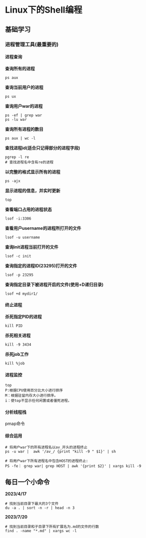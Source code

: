 # Linux下的Shell编程
## 基础学习
### 进程管理工具(最重要的)
#### 进程查询
**查询所有的进程**
```shell
ps aux
```

**查询当前用户的进程**
```shell
ps ux
```

**查询用户war的进程**
```shell
ps -ef | grep war
ps -lu war
```

**查询所有进程的数目**
```shell
ps aux | wc -l
```

**查找进程id(适合只记得部分的进程字段)**
```shell
pgrep -l re
# 查找进程名中含有re的进程
```

**以完整的格式显示所有的进程**
```shell
ps -ajx
```

**显示进程的信息，并实时更新**
```shell
top
```

**查看端口占用的进程状态**
```shell
lsof -i:3306
```

**查看用户username的进程所打开的文件**
```shell
lsof -u username
```

**查询init进程当前打开的文件**
```shell
lsof -c init
```

**查询指定的进程ID(23295)打开的文件**
```shell
lsof -p 23295
```

**查询指定目录下被进程开启的文件(使用+D递归目录)**
```shell
lsof +d mydir1/
```

#### 终止进程
**杀死指定PID的进程**
```shell
kill PID
```

**杀死相关进程**
```shell
kill -9 3434
```

**杀死job工作**
```shell
kill %job
```

#### 进程监控
```shell
top
P:根据CPU使用百分比大小进行排序
M：根据驻留内存大小进行排序。
i：使top不显示任何闲置或者僵死进程。
```

#### 分析线程栈
pmap命令

#### 综合运用
```shell
# 将用户war下的所有进程名以av_开头的进程终止
ps -u war |  awk '/av_/ {print "kill -9 " $1}' | sh

# 将用户war下所有进程名中包含HOST的进程终止:
PS -fe｜ grep war| grep HOST | awk '{print $2}' | xargs kill -9
```


## 每日一个小命令
**2023/4/17**
```shell
# 找到当前目录下最大的3个文件
du -a . | sort -n -r | head -n 3
```


**2023/7/20**
```shell
# 找到当前目录和子目录下所有扩展名为.md的文件的行数
find . -name "*.md" | xargs wc -l
```